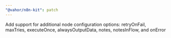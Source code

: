 ```yaml
---
"@vahor/n8n-kit": patch
---
```


Add support for additional node configuration options: retryOnFail, maxTries, executeOnce, alwaysOutputData, notes, notesInFlow, and onError
